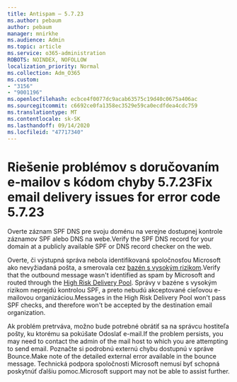 ```yaml
---
title: Antispam – 5.7.23
ms.author: pebaum
author: pebaum
manager: mnirkhe
ms.audience: Admin
ms.topic: article
ms.service: o365-administration
ROBOTS: NOINDEX, NOFOLLOW
localization_priority: Normal
ms.collection: Adm_O365
ms.custom:
- "3156"
- "9001196"
ms.openlocfilehash: ecbce4f0077dc9acab63575c19d40c0675a406ac
ms.sourcegitcommit: c6692ce0fa1358ec3529e59ca0ecdfdea4cdc759
ms.translationtype: MT
ms.contentlocale: sk-SK
ms.lasthandoff: 09/14/2020
ms.locfileid: "47717340"
---
```

# <a name="fix-email-delivery-issues-for-error-code-5723"></a><span data-ttu-id="fd54e-102">Riešenie problémov s doručovaním e-mailov s kódom chyby 5.7.23</span><span class="sxs-lookup"><span data-stu-id="fd54e-102">Fix email delivery issues for error code 5.7.23</span></span>

<span data-ttu-id="fd54e-103">Overte záznam SPF DNS pre svoju doménu na verejne dostupnej kontrole záznamov SPF alebo DNS na webe.</span><span class="sxs-lookup"><span data-stu-id="fd54e-103">Verify the SPF DNS record for your domain at a publicly available SPF or DNS record checker on the web.</span></span>

<span data-ttu-id="fd54e-104">Overte, či výstupná správa nebola identifikovaná spoločnosťou Microsoft ako nevyžiadaná pošta, a smerovala cez [bazén s vysokým rizikom](https://docs.microsoft.com/microsoft-365/security/office-365-security/high-risk-delivery-pool-for-outbound-messages).</span><span class="sxs-lookup"><span data-stu-id="fd54e-104">Verify that the outbound message wasn't identified as spam by Microsoft and routed through the [High Risk Delivery Pool](https://docs.microsoft.com/microsoft-365/security/office-365-security/high-risk-delivery-pool-for-outbound-messages).</span></span> <span data-ttu-id="fd54e-105">Správy v bazéne s vysokým rizikom neprejdú kontrolou SPF, a preto nebudú akceptované cieľovou e-mailovou organizáciou.</span><span class="sxs-lookup"><span data-stu-id="fd54e-105">Messages in the High Risk Delivery Pool won't pass SPF checks, and therefore won't be accepted by the destination email organization.</span></span>

<span data-ttu-id="fd54e-106">Ak problém pretrváva, možno bude potrebné obrátiť sa na správcu hostiteľa pošty, ku ktorému sa pokúšate Odoslať e-mail.</span><span class="sxs-lookup"><span data-stu-id="fd54e-106">If the problem persists, you may need to contact the admin of the mail host to which you are attempting to send email.</span></span> <span data-ttu-id="fd54e-107">Poznačte si podrobnú externú chybu dostupnú v správe Bounce.</span><span class="sxs-lookup"><span data-stu-id="fd54e-107">Make note of the detailed external error available in the bounce message.</span></span> <span data-ttu-id="fd54e-108">Technická podpora spoločnosti Microsoft nemusí byť schopná poskytnúť ďalšiu pomoc.</span><span class="sxs-lookup"><span data-stu-id="fd54e-108">Microsoft support may not be able to assist further.</span></span>
